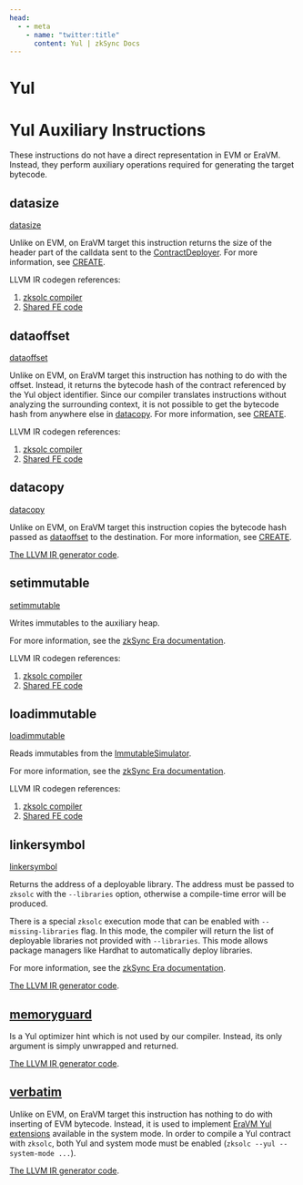 ```yaml
---
head:
  - - meta
    - name: "twitter:title"
      content: Yul | zkSync Docs
---
```


# Yul

# Yul Auxiliary Instructions

These instructions do not have a direct representation in EVM or EraVM. Instead, they perform auxiliary operations
required for generating the target bytecode.

## datasize

[datasize](https://docs.soliditylang.org/en/latest/yul.html#datasize-dataoffset-datacopy)

Unlike on EVM, on EraVM target this instruction returns the size of the header part of the calldata sent to the
[ContractDeployer](https://github.com/code-423n4/2023-10-zksync/blob/main/docs/VM%20Section/How%20compiler%20works/system_contracts.md#contract-deployer).
For more information, see
[CREATE](https://github.com/code-423n4/2023-10-zksync/blob/main/docs/VM%20Section/How%20compiler%20works/instructions/evm/create.md).

LLVM IR codegen references:

1. [zksolc compiler](https://github.com/matter-labs/era-compiler-solidity/blob/main/src/yul/parser/statement/expression/function_call/mod.rs#L928)
2. [Shared FE code](https://github.com/matter-labs/era-compiler-llvm-context/blob/main/src/eravm/evm/create.rs#L149)

## dataoffset

[dataoffset](https://docs.soliditylang.org/en/latest/yul.html#datasize-dataoffset-datacopy)

Unlike on EVM, on EraVM target this instruction has nothing to do with the offset. Instead, it returns the bytecode hash
of the contract referenced by the Yul object identifier. Since our compiler translates instructions without analyzing
the surrounding context, it is not possible to get the bytecode hash from anywhere else in [datacopy](#datacopy). For
more information, see
[CREATE](https://github.com/code-423n4/2023-10-zksync/blob/main/docs/VM%20Section/How%20compiler%20works/instructions/evm/create.md).

LLVM IR codegen references:

1. [zksolc compiler](https://github.com/matter-labs/era-compiler-solidity/blob/main/src/yul/parser/statement/expression/function_call/mod.rs#L918)
2. [Shared FE code](https://github.com/matter-labs/era-compiler-llvm-context/blob/main/src/eravm/evm/create.rs#L97)

## datacopy

[datacopy](https://docs.soliditylang.org/en/latest/yul.html#datasize-dataoffset-datacopy)

Unlike on EVM, on EraVM target this instruction copies the bytecode hash passed as [dataoffset](#dataoffset) to the
destination. For more information, see
[CREATE](https://github.com/code-423n4/2023-10-zksync/blob/main/docs/VM%20Section/How%20compiler%20works/instructions/evm/create.md).

[The LLVM IR generator code](https://github.com/matter-labs/era-compiler-solidity/blob/main/src/yul/parser/statement/expression/function_call/mod.rs#L938).

## setimmutable

[setimmutable](https://docs.soliditylang.org/en/latest/yul.html#setimmutable-loadimmutable)

Writes immutables to the auxiliary heap.

For more information, see the
[zkSync Era documentation](https://era.zksync.io/docs/reference/architecture/differences-with-ethereum.html#setimmutable-loadimmutable).

LLVM IR codegen references:

1. [zksolc compiler](https://github.com/matter-labs/era-compiler-solidity/blob/main/src/yul/parser/statement/expression/function_call/mod.rs#L562)
2. [Shared FE code](https://github.com/matter-labs/era-compiler-llvm-context/blob/main/src/eravm/evm/immutable.rs#L79)

## loadimmutable

[loadimmutable](https://docs.soliditylang.org/en/latest/yul.html#setimmutable-loadimmutable)

Reads immutables from the
[ImmutableSimulator](https://github.com/code-423n4/2023-10-zksync/blob/main/docs/VM%20Section/How%20compiler%20works/system_contracts.md#simulator-of-immutables).

For more information, see the
[zkSync Era documentation](https://era.zksync.io/docs/reference/architecture/differences-with-ethereum.html#setimmutable-loadimmutable).

LLVM IR codegen references:

1. [zksolc compiler](https://github.com/matter-labs/era-compiler-solidity/blob/main/src/yul/parser/statement/expression/function_call/mod.rs#L540)
2. [Shared FE code](https://github.com/matter-labs/era-compiler-llvm-context/blob/main/src/eravm/evm/immutable.rs#L17)

## linkersymbol

[linkersymbol](https://docs.soliditylang.org/en/latest/yul.html#linkersymbol)

Returns the address of a deployable library. The address must be passed to `zksolc` with the `--libraries` option,
otherwise a compile-time error will be produced.

There is a special `zksolc` execution mode that can be enabled with `--missing-libraries` flag. In this mode, the
compiler will return the list of deployable libraries not provided with `--libraries`. This mode allows package managers
like Hardhat to automatically deploy libraries.

For more information, see the
[zkSync Era documentation](https://era.zksync.io/docs/reference/architecture/differences-with-ethereum.html#libraries).

[The LLVM IR generator code](https://github.com/matter-labs/era-compiler-solidity/blob/main/src/yul/parser/statement/expression/function_call/mod.rs#L956).

## [memoryguard](https://docs.soliditylang.org/en/latest/yul.html#memoryguard)

Is a Yul optimizer hint which is not used by our compiler. Instead, its only argument is simply unwrapped and returned.

[The LLVM IR generator code](https://github.com/matter-labs/era-compiler-solidity/blob/main/src/yul/parser/statement/expression/function_call/mod.rs#L968).

## [verbatim](https://docs.soliditylang.org/en/latest/yul.html#verbatim)

Unlike on EVM, on EraVM target this instruction has nothing to do with inserting of EVM bytecode. Instead, it is used to
implement
[EraVM Yul extensions](https://github.com/code-423n4/2023-10-zksync/blob/main/docs/VM%20Section/How%20compiler%20works/instructions/extensions/verbatim.md)
available in the system mode. In order to compile a Yul contract with `zksolc`, both Yul and system mode must be enabled
(`zksolc --yul --system-mode ...`).

[The LLVM IR generator code](https://github.com/matter-labs/era-compiler-solidity/blob/main/src/yul/parser/statement/expression/function_call/verbatim.rs).
